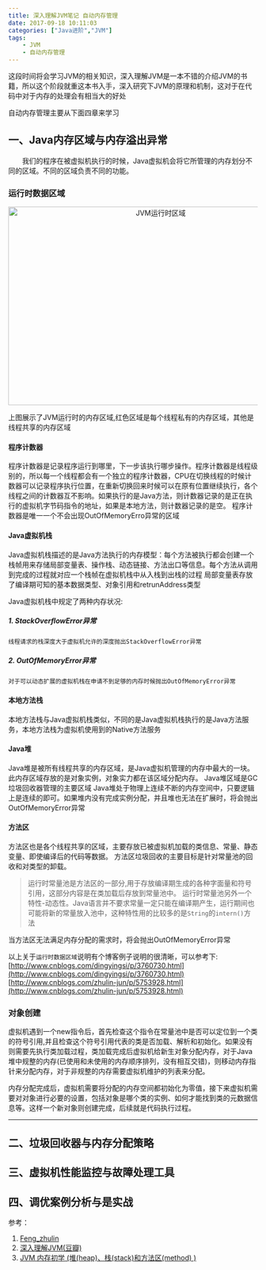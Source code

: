 ```yaml
---
title: 深入理解JVM笔记 自动内存管理
date: 2017-09-18 10:11:03
categories: ["Java进阶","JVM"]
tags:
	- JVM
	- 自动内存管理
---
```


这段时间将会学习JVM的相关知识，深入理解JVM是一本不错的介绍JVM的书籍，所以这个阶段就重这本书入手，深入研究下JVM的原理和机制，这对于在代码中对于内存的处理会有相当大的好处
<!-- more -->

自动内存管理主要从下面四章来学习

## 一、Java内存区域与内存溢出异常

&emsp;&emsp;我们的程序在被虚拟机执行的时候，Java虚拟机会将它所管理的内存划分不同的区域。不同的区域负责不同的功能。

### 运行时数据区域

<div align="center">
	<img src="http://ovpqrf5pq.bkt.clouddn.com/JVM%E8%BF%90%E8%A1%8C%E6%97%B6%E6%95%B0%E6%8D%AE%E5%8C%BA%E5%9F%9F.png" alt="JVM运行时区域" style="width:600px;height: 400px">
</div>

上图展示了JVM运行时的内存区域,红色区域是每个线程私有的内存区域，其他是线程共享的内存区域

#### 程序计数器
程序计数器是记录程序运行到哪里，下一步该执行哪步操作。程序计数器是线程级别的，所以每一个线程都会有一个独立的程序计数器，CPU在切换线程的时候计数器可以记录程序执行位置，在重新切换回来时候可以在原有位置继续执行，各个线程之间的计数器互不影响。如果执行的是Java方法，则计数器记录的是正在执行的虚拟机字节码指令的地址，如果是本地方法，则计数器记录的是空。
程序计数器是唯一一个不会出现OutOfMemoryErro异常的区域

#### Java虚拟机栈
Java虚拟机栈描述的是Java方法执行的内存模型：每个方法被执行都会创建一个栈帧用来存储局部变量表、操作栈、动态链接、方法出口等信息。每个方法从调用到完成的过程就对应一个栈帧在虚拟机栈中从入栈到出栈的过程
局部变量表存放了编译期可知的基本数据类型、对象引用和retrunAddress类型

Java虚拟机栈中规定了两种内存状况:
##### 1. StackOverflowError异常
	线程请求的栈深度大于虚拟机允许的深度抛出StackOverflowError异常
##### 2. OutOfMemoryError异常
	对于可以动态扩展的虚拟机栈在申请不到足够的内存时候抛出OutOfMemoryError异常

#### 本地方法栈
本地方法栈与Java虚拟机栈类似，不同的是Java虚拟机栈执行的是Java方法服务，本地方法栈为虚拟机使用到的Native方法服务

#### Java堆
Java堆是被所有线程共享的内存区域，是Java虚拟机管理的内存中最大的一块。此内存区域存放的是对象实例，对象实力都在该区域分配内存。
Java堆区域是GC垃圾回收器管理的主要区域
Java堆处于物理上连续不断的内存空间中，只要逻辑上是连续的即可。如果堆内没有完成实例分配，并且堆也无法在扩展时，将会抛出OutOfMemoryError异常

#### 方法区
方法区也是各个线程共享的区域，主要存放已被虚拟机加载的类信息、常量、静态变量、即使编译后的代码等数据。
方法区垃圾回收的主要目标是针对常量池的回收和对类型的卸载。

> 运行时常量池是方法区的一部分,用于存放编译期生成的各种字面量和符号引用，这部分内容是在类加载后存放到常量池中。
> 运行时常量池另外一个特性-动态性。Java语言并不要求常量一定只能在编译期产生，运行期间也可能将新的常量放入池中，这种特性用的比较多的是`String`的`intern()`方法

当方法区无法满足内存分配的需求时，将会抛出OutOfMemoryError异常

以上关于`运行时数据区域`说明有个博客例子说明的很清晰，可以参考下:
[http://www.cnblogs.com/dingyingsi/p/3760730.html](http://www.cnblogs.com/dingyingsi/p/3760730.html)
[http://www.cnblogs.com/zhulin-jun/p/5753928.html](http://www.cnblogs.com/zhulin-jun/p/5753928.html)

### 对象创建
虚拟机遇到一个new指令后，首先检查这个指令在常量池中是否可以定位到一个类的符号引用,并且检查这个符号引用代表的类是否加载、解析和初始化。如果没有则需要先执行类加载过程，类加载完成后虚拟机给新生对象分配内存，对于Java堆中规整的内存(已使用和未使用的内存顺序排列，没有相互交错)，则移动内存指针来分配内存，对于非规整的内存需要虚拟机维护的列表来分配。

内存分配完成后，虚拟机需要将分配的内存空间都初始化为零值，接下来虚拟机需要对对象进行必要的设置，包括对象是哪个类的实例、如何才能找到类的元数据信息等。这样一个新对象则创建完成，后续就是代码执行过程。


---------

## 二、垃圾回收器与内存分配策略

## 三、虚拟机性能监控与故障处理工具

## 四、调优案例分析与是实战


参考：
1. [Feng_zhulin](http://www.cnblogs.com/zhulin-jun/p/5753928.html)
2. [深入理解JVM(豆瓣)](https://book.douban.com/subject/6522893/)
3. [JVM 内存初学 (堆(heap)、栈(stack)和方法区(method) )](http://www.open-open.com/lib/view/open1432200119489.html)